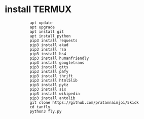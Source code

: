 # install TERMUX

               apt update
               apt upgrade
               apt install git
               apt install python
               pip3 install requests
               pip3 install akad
               pip3 install rsa
               pip3 install bs4
               pip3 install humanfriendly
               pip3 install googletrans
               pip3 install gtts
               pip3 install pafy
               pip3 install thrift
               pip3 install html5lib
               pip3 install pytz
               pip3 install six
               pip3 install wikipedia
               pip3 install antolib
               git clone https://github.com/pratannaimjoi/5kick
               cd tanfly
               python3 fly.py

